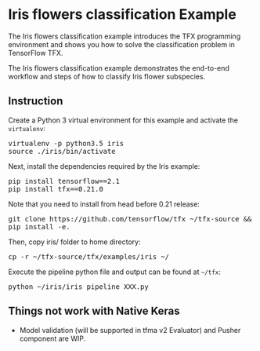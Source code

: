# Iris flowers classification Example

The Iris flowers classification example introduces the TFX programming
environment and shows you how to solve the classification problem in
TensorFlow TFX.

The Iris flowers classification example demonstrates the end-to-end workflow
and steps of how to classify Iris flower subspecies.

## Instruction

Create a Python 3 virtual environment for this example and activate the
`virtualenv`:

<pre class="devsite-terminal devsite-click-to-copy">
virtualenv -p python3.5 iris
source ./iris/bin/activate
</pre>

Next, install the dependencies required by the Iris example:

<pre class="devsite-terminal devsite-click-to-copy">
pip install tensorflow==2.1
pip install tfx==0.21.0
</pre>

Note that you need to install from head before 0.21 release:

<pre class="devsite-terminal devsite-click-to-copy">
git clone https://github.com/tensorflow/tfx ~/tfx-source && pushd ~/tfx-source
pip install -e.
</pre>

Then, copy iris/ folder to home directory:

<pre class="devsite-terminal devsite-click-to-copy">
cp -r ~/tfx-source/tfx/examples/iris ~/
</pre>

Execute the pipeline python file and output can be found at `~/tfx`:

<pre class="devsite-terminal devsite-click-to-copy">
python ~/iris/iris_pipeline_XXX.py
</pre>

## Things not work with Native Keras

*  Model validation (will be supported in tfma v2 Evaluator) and Pusher
   component are WIP.
